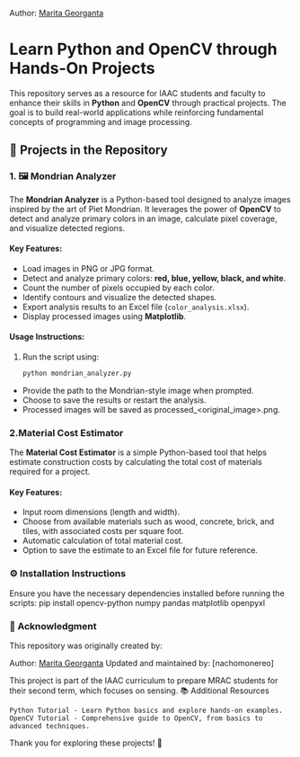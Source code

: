 Author: [Marita Georganta](https://github.com/maritaganta)


# Learn Python and OpenCV through Hands-On Projects

This repository serves as a resource for IAAC students and faculty to enhance their skills in **Python** and **OpenCV** through practical projects. The goal is to build real-world applications while reinforcing fundamental concepts of programming and image processing.

## 📂 Projects in the Repository

### 1. 🖼️ Mondrian Analyzer

The **Mondrian Analyzer** is a Python-based tool designed to analyze images inspired by the art of Piet Mondrian. It leverages the power of **OpenCV** to detect and analyze primary colors in an image, calculate pixel coverage, and visualize detected regions.

#### **Key Features:**
- Load images in PNG or JPG format.
- Detect and analyze primary colors: **red, blue, yellow, black, and white**.
- Count the number of pixels occupied by each color.
- Identify contours and visualize the detected shapes.
- Export analysis results to an Excel file (`color_analysis.xlsx`).
- Display processed images using **Matplotlib**.

#### **Usage Instructions:**
1. Run the script using:

   ```bash
   python mondrian_analyzer.py
   
- Provide the path to the Mondrian-style image when prompted.
- Choose to save the results or restart the analysis.
- Processed images will be saved as processed_<original_image>.png.


### 2.Material Cost Estimator

The **Material Cost Estimator** is a simple Python-based tool that helps estimate construction costs by calculating the total cost of materials required for a project.

#### **Key Features:**

- Input room dimensions (length and width).
- Choose from available materials such as wood, concrete, brick, and tiles, with associated costs per square foot.
- Automatic calculation of total material cost.
- Option to save the estimate to an Excel file for future reference.

### ⚙️ Installation Instructions

Ensure you have the necessary dependencies installed before running the scripts:
	pip install opencv-python numpy pandas matplotlib openpyxl
	
### 📝 Acknowledgment

This repository was originally created by:

Author: [Marita Georganta](https://github.com/maritaganta)
Updated and maintained by: [nachomonereo]

This project is part of the IAAC curriculum to prepare MRAC students for their second term, which focuses on sensing.
📚 Additional Resources

    Python Tutorial - Learn Python basics and explore hands-on examples.
    OpenCV Tutorial - Comprehensive guide to OpenCV, from basics to advanced techniques.

Thank you for exploring these projects! 🚀

